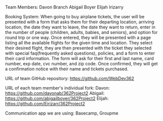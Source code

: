 Team Members:
Davon Branch
Abigail Boyer
Elijah Irizarry

Booking System: When going to buy airplane tickets, the user will be presented with a form that asks them for their departing location, arriving location, the date they want to leave, the date they want to return, enter in the number of people (children, adults, babies, and seniors), and option for round trip or one way. Once entered, they will be presented with a page listing all the available flights for the given time and location. They select their desired flight, they are then presented with the ticket they selected with special faq(frequently asked questions), policies, and a form to enter their card information. The form will ask for their first and last name, card number, exp date, cvc number, and zip code. Once confirmed, they will get a confirmation notice with their name and tickets purchased.

URL of team GitHub repository: https://github.com/WebDev362

URL of each team member's individual fork:
Davon: https://github.com/davonab/362Project2
Abigail: https://github.com/abigailboyer/362Project2
Elijah: https://github.com/Eirizarr/362Project2

Communication app we are using: Basecamp, Groupme
